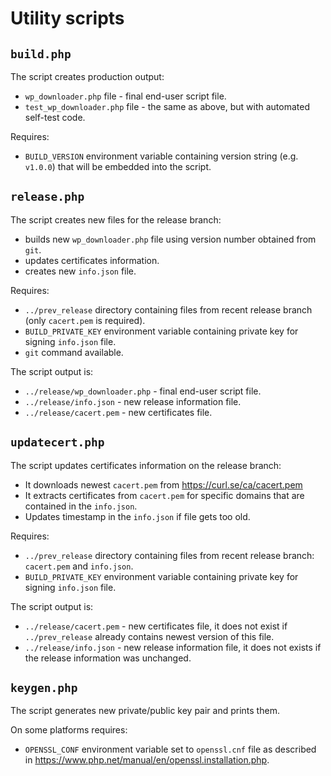 # Utility scripts

## `build.php`

The script creates production output:
* `wp_downloader.php` file - final end-user script file.
* `test_wp_downloader.php` file - the same as above, but with automated self-test code.

Requires:
* `BUILD_VERSION` environment variable containing version string (e.g. `v1.0.0`) that will be embedded into the script.

## `release.php`

The script creates new files for the release branch:
* builds new `wp_downloader.php` file using version number obtained from `git`.
* updates certificates information.
* creates new `info.json` file.

Requires:
* `../prev_release` directory containing files from recent release branch (only `cacert.pem` is required).
* `BUILD_PRIVATE_KEY` environment variable containing private key for signing `info.json` file.
* `git` command available.

The script output is:
* `../release/wp_downloader.php` - final end-user script file.
* `../release/info.json` - new release information file.
* `../release/cacert.pem` - new certificates file.

## `updatecert.php`

The script updates certificates information on the release branch:
* It downloads newest `cacert.pem` from https://curl.se/ca/cacert.pem
* It extracts certificates from `cacert.pem` for specific domains that are contained in the `info.json`.
* Updates timestamp in the `info.json` if file gets too old.

Requires:
* `../prev_release` directory containing files from recent release branch: `cacert.pem` and `info.json`.
* `BUILD_PRIVATE_KEY` environment variable containing private key for signing `info.json` file.

The script output is:
* `../release/cacert.pem` - new certificates file, it does not exist if `../prev_release` already contains newest version of this file.
* `../release/info.json` - new release information file, it does not exists if the release information was unchanged.

## `keygen.php`

The script generates new private/public key pair and prints them.

On some platforms requires:
* `OPENSSL_CONF` environment variable set to `openssl.cnf` file as described in https://www.php.net/manual/en/openssl.installation.php.
